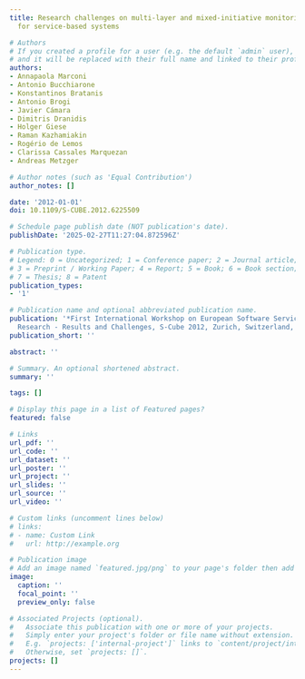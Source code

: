 ```yaml
---
title: Research challenges on multi-layer and mixed-initiative monitoring and adaptation
  for service-based systems

# Authors
# If you created a profile for a user (e.g. the default `admin` user), write the username (folder name) here
# and it will be replaced with their full name and linked to their profile.
authors:
- Annapaola Marconi
- Antonio Bucchiarone
- Konstantinos Bratanis
- Antonio Brogi
- Javier Cámara
- Dimitris Dranidis
- Holger Giese
- Raman Kazhamiakin
- Rogério de Lemos
- Clarissa Cassales Marquezan
- Andreas Metzger

# Author notes (such as 'Equal Contribution')
author_notes: []

date: '2012-01-01'
doi: 10.1109/S-CUBE.2012.6225509

# Schedule page publish date (NOT publication's date).
publishDate: '2025-02-27T11:27:04.872596Z'

# Publication type.
# Legend: 0 = Uncategorized; 1 = Conference paper; 2 = Journal article;
# 3 = Preprint / Working Paper; 4 = Report; 5 = Book; 6 = Book section;
# 7 = Thesis; 8 = Patent
publication_types:
- '1'

# Publication name and optional abbreviated publication name.
publication: '*First International Workshop on European Software Services and Systems
  Research - Results and Challenges, S-Cube 2012, Zurich, Switzerland, June 5, 2012*'
publication_short: ''

abstract: ''

# Summary. An optional shortened abstract.
summary: ''

tags: []

# Display this page in a list of Featured pages?
featured: false

# Links
url_pdf: ''
url_code: ''
url_dataset: ''
url_poster: ''
url_project: ''
url_slides: ''
url_source: ''
url_video: ''

# Custom links (uncomment lines below)
# links:
# - name: Custom Link
#   url: http://example.org

# Publication image
# Add an image named `featured.jpg/png` to your page's folder then add a caption below.
image:
  caption: ''
  focal_point: ''
  preview_only: false

# Associated Projects (optional).
#   Associate this publication with one or more of your projects.
#   Simply enter your project's folder or file name without extension.
#   E.g. `projects: ['internal-project']` links to `content/project/internal-project/index.md`.
#   Otherwise, set `projects: []`.
projects: []
---
```


<!-- Add the **full text** or **supplementary notes** for the publication here using Markdown formatting. -->
